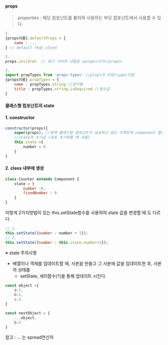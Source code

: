 #### props

> properties : 해당 컴포넌트를 불러와 사용하는 부모 컴포넌트에서 사용할 수 있다.

```js
1. 
{props이름}.defaultProps = {
    name : ...
} // default rkqt wlwjd

2.
props.children  // 태그 사이의 내용값 <props>이거</props>

3.
import propTypes from 'props-types' //props의 타입(type)지정
{props이름}.propTypes = {
	name : propTypes.string //문자열
	title : propTypes.string.isRequired //필수값
}
```

#### 클래스형 컴포넌트의 state 

#### 1. constructor

```js
constructor(props){
	super(props); //현재 클래스형 컴포넌트가 상송하고 있는 리액트의 component 클래스가 지닌 생성자 함수를 호출한다.
	//state의 초기값 (최초 초기화할 때 사용)
	this.state ={
		number = 0
	}
}
```

#### 2. class 내부에 생성

```js
class Counter extends Component {
	state = {
		number :0,
		fixedNumber : 0
	}
}
```



이렇게 2가지방법이 있는 this.setState함수를 사용하여 state 값을 변경할 때 도 다르다.

```js
// 1.
this.setState({number : number + 1});
// 2.
this.setState({number : this.state.number+1});
```



※ state 주의사항

- 배열이나 객체를 업데이트할 때, 사본을 만들고 그 사본에 값을 업데이트한 후, 사본의 상태를
  - setState, 세터함수(?)를 통해 업데이트 시킨다.

```js
const object ={
    a:1,
    b:2,
    c:3
}

const nextObject = {
    ...object,
    b:2
}
```

참고 : ... 는 spread연산자

